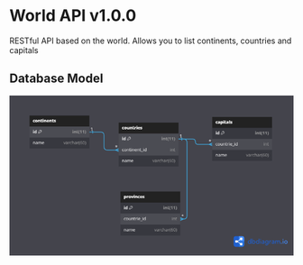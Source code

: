 # World API v1.0.0
RESTful API based on the world. Allows you to list continents, countries and capitals

## Database Model
<p align="center">
    <img width="750" src="https://github.com/sebastian-reyes/world-api/blob/master/assets/github/img/db_world.png">
</p>
